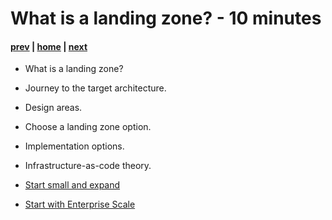 # What is a landing zone? - 10 minutes

#### [prev](./learningresources.md) | [home](./welcome.md)  | [next](./setupguide.md)

- What is a landing zone?
- Journey to the target architecture.
- Design areas.
- Choose a landing zone option.
- Implementation options.
- Infrastructure-as-code theory.

- [Start small and expand](https://docs.microsoft.com/en-us/azure/cloud-adoption-framework/ready/landing-zone/migrate-landing-zone)
- [Start with Enterprise Scale](https://docs.microsoft.com/en-us/azure/cloud-adoption-framework/ready/enterprise-scale/architecture)
